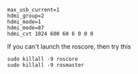 ```
max_usb_current=1
hdmi_group=2
hdmi_mode=1
hdmi_mode=87
hdmi_cvt 1024 600 60 6 0 0 0
```
If you can't launch the roscore, then try this 
```shell
sudo killall -9 roscore
sudo killall -9 rosmaster
```
